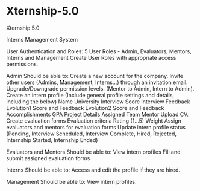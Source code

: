 # Xternship-5.0
Xternship 5.0

Interns Management System

User Authentication and Roles:
5 User Roles - Admin, Evaluators, Mentors, Interns and Management
Create User Roles with appropriate access permissions.

Admin Should be able to:
Create a new account for the company.
Invite other users (Admins, Management, Interns…) through an invitation email.
Upgrade/Downgrade permission levels. (Mentor to Admin, Intern to Admin).
Create an intern profile (Include general profile settings and details, including the below)
Name
University
Interview Score
Interview Feedback
Evolution1 Score and Feedback
Evolution2 Score and Feedback
Accomplishments
GPA
Project Details
Assigned Team
Mentor
Upload CV.
Create evaluation forms
Evaluation criteria
Rating (1…5)
Weight
Assign evaluators and mentors for evaluation forms
Update intern profile status (Pending, Interview Scheduled, Interview Complete, Hired, Rejected, Internship Started, Internship Ended)

Evaluators and Mentors Should be able to:
View intern profiles
Fill and submit assigned evaluation forms

Interns Should be able to:
Access and edit the profile if they are hired.

Management Should be able to:
View intern profiles.
